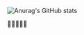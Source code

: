 ![Anurag's GitHub stats](https://github-readme-stats.vercel.app/api?username=whxaxes&show_icons=true)

🚀🚀🚀🚀🚀
